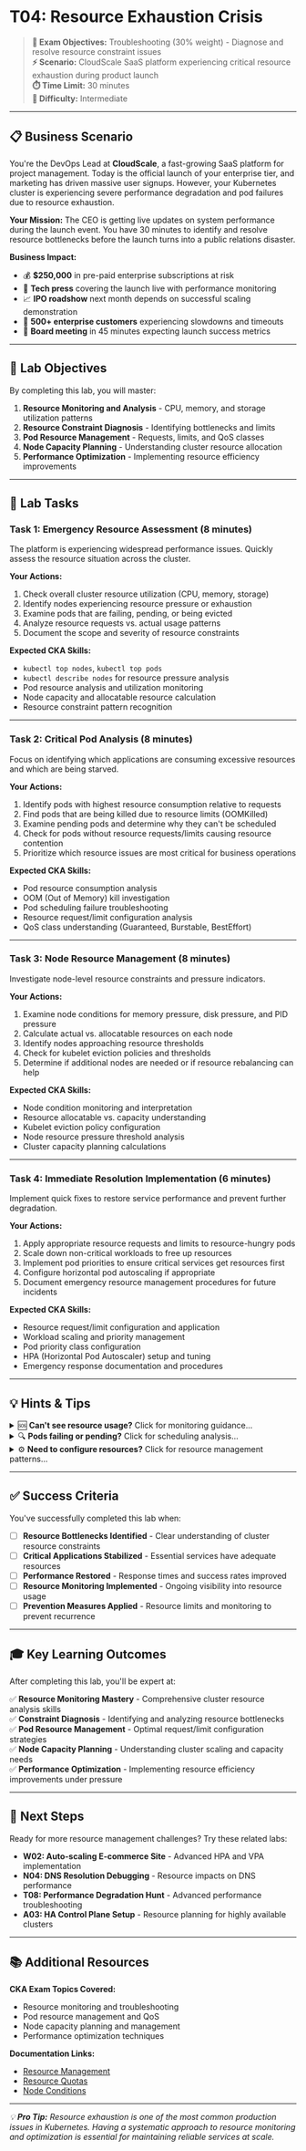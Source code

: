 # T04: Resource Exhaustion Crisis

> **🎯 Exam Objectives:** Troubleshooting (30% weight) - Diagnose and resolve resource constraint issues  
> **⚡ Scenario:** CloudScale SaaS platform experiencing critical resource exhaustion during product launch  
> **⏱️ Time Limit:** 30 minutes  
> **💼 Difficulty:** Intermediate  

---

## 📋 Business Scenario

You're the DevOps Lead at **CloudScale**, a fast-growing SaaS platform for project management. Today is the official launch of your enterprise tier, and marketing has driven massive user signups. However, your Kubernetes cluster is experiencing severe performance degradation and pod failures due to resource exhaustion.

**Your Mission:** The CEO is getting live updates on system performance during the launch event. You have 30 minutes to identify and resolve resource bottlenecks before the launch turns into a public relations disaster.

**Business Impact:**
- 💰 **$250,000** in pre-paid enterprise subscriptions at risk
- 📰 **Tech press** covering the launch live with performance monitoring
- 📈 **IPO roadshow** next month depends on successful scaling demonstration
- 👥 **500+ enterprise customers** experiencing slowdowns and timeouts
- 💼 **Board meeting** in 45 minutes expecting launch success metrics

---

## 🎯 Lab Objectives

By completing this lab, you will master:

1. **Resource Monitoring and Analysis** - CPU, memory, and storage utilization patterns
2. **Resource Constraint Diagnosis** - Identifying bottlenecks and limits
3. **Pod Resource Management** - Requests, limits, and QoS classes
4. **Node Capacity Planning** - Understanding cluster resource allocation
5. **Performance Optimization** - Implementing resource efficiency improvements

---

## 🔧 Lab Tasks

### **Task 1: Emergency Resource Assessment (8 minutes)**
The platform is experiencing widespread performance issues. Quickly assess the resource situation across the cluster.

**Your Actions:**
1. Check overall cluster resource utilization (CPU, memory, storage)
2. Identify nodes experiencing resource pressure or exhaustion
3. Examine pods that are failing, pending, or being evicted
4. Analyze resource requests vs. actual usage patterns
5. Document the scope and severity of resource constraints

**Expected CKA Skills:**
- `kubectl top nodes`, `kubectl top pods`
- `kubectl describe nodes` for resource pressure analysis
- Pod resource analysis and utilization monitoring
- Node capacity and allocatable resource calculation
- Resource constraint pattern recognition

---

### **Task 2: Critical Pod Analysis (8 minutes)**
Focus on identifying which applications are consuming excessive resources and which are being starved.

**Your Actions:**
1. Identify pods with highest resource consumption relative to requests
2. Find pods that are being killed due to resource limits (OOMKilled)
3. Examine pending pods and determine why they can't be scheduled
4. Check for pods without resource requests/limits causing resource contention
5. Prioritize which resource issues are most critical for business operations

**Expected CKA Skills:**
- Pod resource consumption analysis
- OOM (Out of Memory) kill investigation
- Pod scheduling failure troubleshooting
- Resource request/limit configuration analysis
- QoS class understanding (Guaranteed, Burstable, BestEffort)

---

### **Task 3: Node Resource Management (8 minutes)**
Investigate node-level resource constraints and pressure indicators.

**Your Actions:**
1. Examine node conditions for memory pressure, disk pressure, and PID pressure
2. Calculate actual vs. allocatable resources on each node
3. Identify nodes approaching resource thresholds
4. Check for kubelet eviction policies and thresholds
5. Determine if additional nodes are needed or if resource rebalancing can help

**Expected CKA Skills:**
- Node condition monitoring and interpretation
- Resource allocatable vs. capacity understanding
- Kubelet eviction policy configuration
- Node resource pressure threshold analysis
- Cluster capacity planning calculations

---

### **Task 4: Immediate Resolution Implementation (6 minutes)**
Implement quick fixes to restore service performance and prevent further degradation.

**Your Actions:**
1. Apply appropriate resource requests and limits to resource-hungry pods
2. Scale down non-critical workloads to free up resources
3. Implement pod priorities to ensure critical services get resources first
4. Configure horizontal pod autoscaling if appropriate
5. Document emergency resource management procedures for future incidents

**Expected CKA Skills:**
- Resource request/limit configuration and application
- Workload scaling and priority management
- Pod priority class configuration
- HPA (Horizontal Pod Autoscaler) setup and tuning
- Emergency response documentation and procedures

---

## 💡 Hints & Tips

<details>
<summary>🆘 <strong>Can't see resource usage?</strong> Click for monitoring guidance...</summary>

**Resource Monitoring Commands:**
```bash
# Check cluster-wide resource usage
kubectl top nodes
kubectl top pods --all-namespaces --sort-by=cpu
kubectl top pods --all-namespaces --sort-by=memory

# Detailed node resource information
kubectl describe nodes | grep -A 15 "Allocated resources"

# Check for resource pressure
kubectl get nodes -o jsonpath='{range .items[*]}{.metadata.name}{"\t"}{.status.conditions[?(@.type=="MemoryPressure")].status}{"\t"}{.status.conditions[?(@.type=="DiskPressure")].status}{"\n"}{end}'
```

**Key Concepts:**
- `kubectl top` requires metrics-server to be running
- Node conditions indicate resource pressure states
- Allocatable resources = Total capacity - System reserved
- Resource requests affect scheduling decisions
</details>

<details>
<summary>🔍 <strong>Pods failing or pending?</strong> Click for scheduling analysis...</summary>

**Pod Scheduling Troubleshooting:**
```bash
# Check pending pods and reasons
kubectl get pods --all-namespaces --field-selector=status.phase=Pending

# Examine scheduling failures
kubectl describe pod <pending-pod-name>

# Check events for resource-related issues
kubectl get events --sort-by=.metadata.creationTimestamp | grep -i "insufficient\|failed\|oom"

# Find OOMKilled pods
kubectl get pods --all-namespaces -o jsonpath='{range .items[*]}{.metadata.name}{"\t"}{.status.containerStatuses[*].lastState.terminated.reason}{"\n"}{end}' | grep OOMKilled
```

**Common Resource Issues:**
- Insufficient CPU/memory for pod requests
- Node resource exhaustion preventing scheduling
- Missing resource limits causing resource contention
- OOM kills from containers exceeding memory limits
</details>

<details>
<summary>⚙️ <strong>Need to configure resources?</strong> Click for resource management patterns...</summary>

**Resource Configuration Examples:**
```yaml
# Pod with proper resource configuration
apiVersion: v1
kind: Pod
metadata:
  name: optimized-app
spec:
  containers:
  - name: app
    image: myapp:latest
    resources:
      requests:
        memory: "256Mi"
        cpu: "250m"
      limits:
        memory: "512Mi"
        cpu: "500m"
```

**Emergency Resource Management:**
```bash
# Quick resource limit application
kubectl patch deployment webapp --patch='
spec:
  template:
    spec:
      containers:
      - name: webapp
        resources:
          requests:
            memory: "128Mi"
            cpu: "100m"
          limits:
            memory: "256Mi"
            cpu: "200m"'

# Scale down non-critical workloads
kubectl scale deployment background-jobs --replicas=1

# Check resource usage after changes
kubectl top pods -l app=webapp
```
</details>

---

## ✅ Success Criteria

You've successfully completed this lab when:

- [ ] **Resource Bottlenecks Identified** - Clear understanding of cluster resource constraints
- [ ] **Critical Applications Stabilized** - Essential services have adequate resources
- [ ] **Performance Restored** - Response times and success rates improved
- [ ] **Resource Monitoring Implemented** - Ongoing visibility into resource usage
- [ ] **Prevention Measures Applied** - Resource limits and monitoring to prevent recurrence

---

## 🎓 Key Learning Outcomes

After completing this lab, you'll be expert at:

✅ **Resource Monitoring Mastery** - Comprehensive cluster resource analysis skills  
✅ **Constraint Diagnosis** - Identifying and analyzing resource bottlenecks  
✅ **Pod Resource Management** - Optimal request/limit configuration strategies  
✅ **Node Capacity Planning** - Understanding cluster scaling and capacity needs  
✅ **Performance Optimization** - Implementing resource efficiency improvements under pressure  

---

## 🔄 Next Steps

Ready for more resource management challenges? Try these related labs:

- **W02: Auto-scaling E-commerce Site** - Advanced HPA and VPA implementation
- **N04: DNS Resolution Debugging** - Resource impacts on DNS performance
- **T08: Performance Degradation Hunt** - Advanced performance troubleshooting
- **A03: HA Control Plane Setup** - Resource planning for highly available clusters

---

## 📚 Additional Resources

**CKA Exam Topics Covered:**
- Resource monitoring and troubleshooting
- Pod resource management and QoS
- Node capacity planning and management
- Performance optimization techniques

**Documentation Links:**
- [Resource Management](https://kubernetes.io/docs/concepts/configuration/manage-resources-containers/)
- [Resource Quotas](https://kubernetes.io/docs/concepts/policy/resource-quotas/)
- [Node Conditions](https://kubernetes.io/docs/concepts/architecture/nodes/#condition)

---

*💡 **Pro Tip:** Resource exhaustion is one of the most common production issues in Kubernetes. Having a systematic approach to resource monitoring and optimization is essential for maintaining reliable services at scale.*
